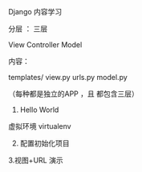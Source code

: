 Django 内容学习 


分层 ：  三层

View
Controller
Model

内容：

templates/
view.py
urls.py
model.py 

（每种都是独立的APP ，且 都包含三层） 



1. Hello World 

虚拟环境  virtualenv 

2. 配置初始化项目 


3.视图+URL 演示 


 


 
